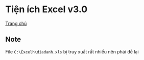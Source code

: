 # Tiện ích Excel v3.0

[Trang chủ](https://sites.google.com/site/hotroketoannhatruong/tien-ich-excel)

## Note

File `C:\Excelh\diadanh.xls` bị truy xuất rất nhiều nên phải để lại
